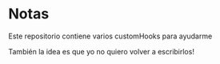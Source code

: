 # Notas

Este repositorio contiene varios customHooks para ayudarme

También la idea es que yo no quiero volver a escribirlos!
